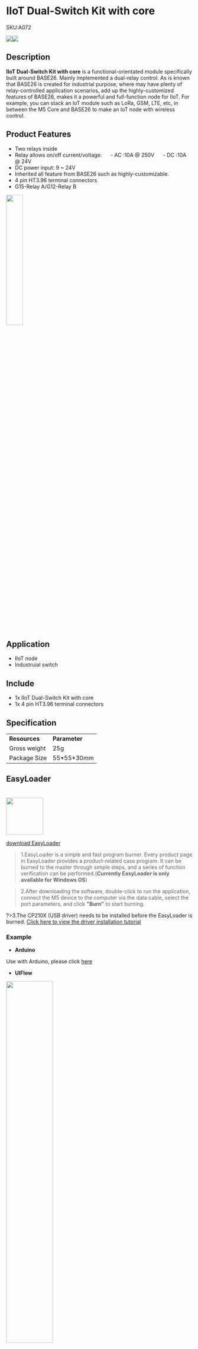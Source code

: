 # IIoT Dual-Switch Kit with core

<el-tag effect="plain">SKU:A072</el-tag>

<div class="product_pic"><img src="assets\img\product_pics\base\iiot_dual_switch kit_with_core\iiot_dual_switch kit_with_core_01.webp"><img src="assets\img\product_pics\base\iiot_dual_switch kit_with_core\iiot_dual_switch kit_with_core_02.webp"></div>

## Description

**IIoT Dual-Switch Kit with core** is a  functional-orientated module specifically built around BASE26.  Mainly implemented a dual-relay control. As is known that  BASE26 is created for industrial purpose, where may have plenty of relay-controlled application scenarios, add up the highly-customized features of BASE26, makes it a powerful and full-function node for IIoT. 
For example, you can stack an IoT module such as LoRa, GSM, LTE, etc, in between the M5 Core and BASE26 to make an IoT node with wireless control. 

## Product Features

- Two relays inside 
- Relay allows on/off current/voltage:
     - AC :10A @ 250V
     - DC :10A @ 24V
- DC power input: 9 ~ 24V
- Inherited all feature from BASE26 such as highly-customizable.
- 4 pin HT3.96 terminal connectors
- G15-Relay A/G12-Relay B

<img src="assets\img\product_pics\base\iiot_dual_switch kit_with_core\iiot_dual_switch kit_with_core_03.webp" width="30%" height="30%">

## Application 

- IIoT  node 
- Industruial switch

## Include

- 1x IIoT Dual-Switch Kit with core
- 1x 4 pin HT3.96 terminal connectors

## Specification

<table>
   <tr style="font-weight:bold">
      <td>Resources</td>
      <td>Parameter</td>
   </tr>
   <tr>
      <td>Gross weight</td>
      <td>25g</td>
   </tr>
   <tr>
      <td>Package Size</td>
      <td>55*55*30mm</td>
   </tr>
 </table>

## EasyLoader

<img src="https://m5stack.oss-cn-shenzhen.aliyuncs.com/image/EasyLoader_logo.webp" width="100px" style="margin-top:20px">

<a href="https://m5stack.oss-cn-shenzhen.aliyuncs.com/EasyLoader/Base/IIoT_Dual_Switch_Kit_with_core/EasyLoader_IIoT_Dual_Switch_Kit_with_core.exe"><el-button type="primary">download EasyLoader</el-button></a>

>1.EasyLoader is a simple and fast program burner. Every product page in EasyLoader provides a product-related case program. It can be burned to the master through simple steps, and a series of function verification can be performed.(**Currently EasyLoader is only available for Windows OS**)

>2.After downloading the software, double-click to run the application, connect the M5 device to the computer via the data cable, select the port parameters, and click **"Burn"** to start burning.

?>3.The CP210X (USB driver) needs to be installed before the EasyLoader is burned. [Click here to view the driver installation tutorial](en/related_documents/M5Burner#install-usb-driver)

### Example 

- **Arduino**

Use with Arduino, please click [here](https://github.com/m5stack/M5-ProductExampleCodes/tree/master/App/IIoT%20Dual)

- **UIFlow**

<img src="assets/img/product_pics/base/iiot_dual_switch kit_with_core/IIOT_DUAL.webp" width="50%" height="50%">

## Video

<video width="500" height="500" controls>
    <source src="https://m5stack.oss-cn-shenzhen.aliyuncs.com/video/Product_example_video/Base/iiot_dual_switch%20kit_with_core.mp4" type="video/mp4" >
</video>


<script>

   var purchase_link = 'https://m5stack.com/products/iiot-dual-switch-kit-with-core';

   anchor_search(purchase_link);
   scrollFunc();

</script>

